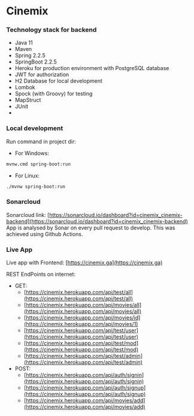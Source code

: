 # Cinemix

### Technology stack for backend

- Java 11
- Maven 
- Spring 2.2.5
- SpringBoot 2.2.5
- Heroku for production environment with PostgreSQL database
- JWT for authorization
- H2 Database for local development
- Lombok
- Spock (with Groovy) for testing
- MapStruct
- JUnit
- 

### Local development
Run command in project dir:
- For Windows:
```bash
mvnw.cmd spring-boot:run
```
- For Linux:
```bash
./mvnw spring-boot:run
```

### Sonarcloud

Sonarcloud link: [https://sonarcloud.io/dashboard?id=cinemix_cinemix-backend](https://sonarcloud.io/dashboard?id=cinemix_cinemix-backend)
App is analysed by Sonar on every pull request to develop. This was achieved using Github Actions.

### Live App

Live app with Frontend: [https://cinemix.ga](https://cinemix.ga)

REST EndPoints on internet:

- GET:
    - [https://cinemix.herokuapp.com/api/test/all](https://cinemix.herokuapp.com/api/test/all)
    - [https://cinemix.herokuapp.com/api/movies/all](https://cinemix.herokuapp.com/api/movies/all)
    - [https://cinemix.herokuapp.com/api/movies/id](https://cinemix.herokuapp.com/api/movies/1)
    - [https://cinemix.herokuapp.com/api/test/user](https://cinemix.herokuapp.com/api/test/user)
    - [https://cinemix.herokuapp.com/api/test/mod](https://cinemix.herokuapp.com/api/test/mod)
    - [https://cinemix.herokuapp.com/api/test/admin](https://cinemix.herokuapp.com/api/test/admin)
- POST:
    - [https://cinemix.herokuapp.com/api/auth/signin](https://cinemix.herokuapp.com/api/auth/signin)
    - [https://cinemix.herokuapp.com/api/auth/signup](https://cinemix.herokuapp.com/api/auth/signup)
    - [https://cinemix.herokuapp.com/api/movies/add](https://cinemix.herokuapp.com/api/movies/add)
